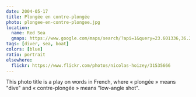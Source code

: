 ```yaml
---
date: 2004-05-17
title: Plongée en contre-plongée
photo: plongee-en-contre-plongee.jpg
location:
  name: Red Sea
  gmaps: https://www.google.com/maps/search/?api=1&query=23.601336,36.206999
tags: [diver, sea, boat]
colors: [blue]
ratio: portrait
elsewhere:
  flickr: https://www.flickr.com/photos/nicolas-hoizey/31535666
---
```


This photo title is a play on words in French, where « plongée » means "dive" and « contre-plongée » means "low-angle shot".
